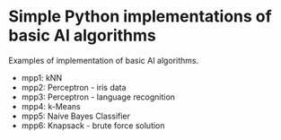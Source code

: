 # Simple Python implementations of basic AI algorithms

Examples of implementation of basic AI algorithms.

 - mpp1: kNN
 - mpp2: Perceptron - iris data
 - mpp3: Perceptron - language recognition
 - mpp4: k-Means
 - mpp5: Naive Bayes Classifier
 - mpp6: Knapsack - brute force solution
